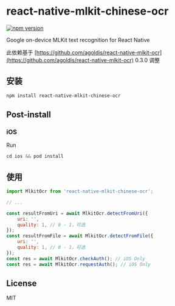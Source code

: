 # react-native-mlkit-chinese-ocr

[![npm version](https://badge.fury.io/js/react-native-mlkit-chinese-ocr.svg)](https://badge.fury.io/js/react-native-mlkit-chinese-ocr)

Google on-device MLKit text recognition for React Native

此依赖基于 [https://github.com/agoldis/react-native-mlkit-ocr](https://github.com/agoldis/react-native-mlkit-ocr) 0.3.0 调整

## 安装

```sh
npm install react-native-mlkit-chinese-ocr
```

## Post-install

### iOS

Run

```js
cd ios && pod install
```

## 使用

```js
import MlkitOcr from 'react-native-mlkit-chinese-ocr';

// ...

const resultFromUri = await MlkitOcr.detectFromUri({
    uri: '',
    quality: 1, // 0 - 1，可选
});
const resultFromFile = await MlkitOcr.detectFromFile({
    uri: '',
    quality: 1, // 0 - 1，可选
});
const res = await MlkitOcr.checkAuth(); // iOS Only
const res = await MlkitOcr.requestAuth(); // iOS Only
```

## License

MIT
